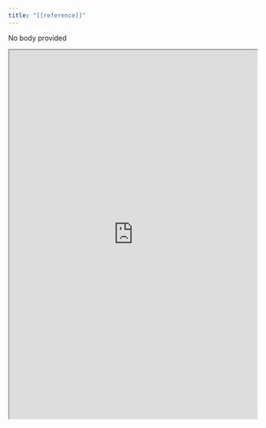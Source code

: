 ```yaml
---
title: "[[reference]]"
---
```


No body provided
<iframe height="750" width="100%" src="https://ewelton.github.io/ktest/wiki.html#%5B%5Breference%5D%5D"></iframe>
